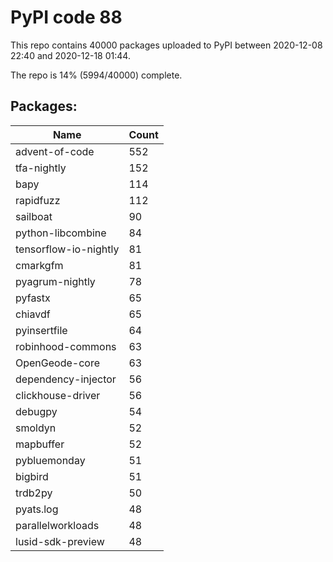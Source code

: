 # PyPI code 88

This repo contains 40000 packages uploaded to PyPI between 
2020-12-08 22:40 and 2020-12-18 01:44.

The repo is 14% (5994/40000) complete.

## Packages:

| Name  | Count |
| ----- | ----- |
| advent-of-code | 552 |
| tfa-nightly | 152 |
| bapy | 114 |
| rapidfuzz | 112 |
| sailboat | 90 |
| python-libcombine | 84 |
| tensorflow-io-nightly | 81 |
| cmarkgfm | 81 |
| pyagrum-nightly | 78 |
| pyfastx | 65 |
| chiavdf | 65 |
| pyinsertfile | 64 |
| robinhood-commons | 63 |
| OpenGeode-core | 63 |
| dependency-injector | 56 |
| clickhouse-driver | 56 |
| debugpy | 54 |
| smoldyn | 52 |
| mapbuffer | 52 |
| pybluemonday | 51 |
| bigbird | 51 |
| trdb2py | 50 |
| pyats.log | 48 |
| parallelworkloads | 48 |
| lusid-sdk-preview | 48 |



